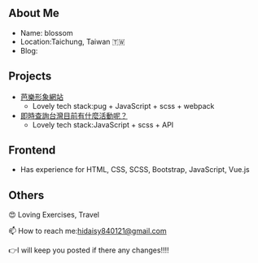 ## About Me
* Name: blossom
* Location:Taichung, Taiwan 🇹🇼
* Blog: 

## Projects
* [芭樂形象網站](https://daisy840121.github.io/guava/dist/pages/index.html)
  * Lovely tech stack:pug + JavaScript + scss + webpack
* [即時查詢台灣目前有什麼活動呢？](https://daisy840121.github.io/festivalMAP/index.html) 
  * Lovely tech stack:JavaScript + scss + API
## Frontend
* Has experience for HTML, CSS, SCSS, Bootstrap, JavaScript, Vue.js 

## Others
😍 Loving Exercises, Travel  

📫 How to reach me:hidaisy840121@gmail.com  

👉I will keep you posted if there any changes!!!!
